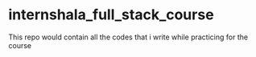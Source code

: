 # internshala_full_stack_course
This repo would contain all the codes that i write while practicing for the course

